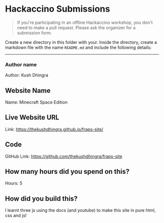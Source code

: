 # Hackaccino Submissions

> If you're participating in an offline Hackaccino workshop, you don't need to make a pull request. Please ask the organizer for a submission form.

Create a new directory in this folder with your. Inside the directory, create a markdown file with the name `README.md` and include the following details:

---

### Author name

Author: Kush Dhingra

<!-- A name or nickname that you want to appear as the author of the website -->

## Website Name

Name: Minecraft Space Edition

## Live Website URL

Link: https://thekushdhingra.github.io/fraps-site/

## Code

GitHub Link: https://github.com/thekushdhingra/fraps-site

## How many hours did you spend on this?

Hours: 5

## How did you build this?
I learnt three js using the docs (and youtube) to make this site in pure html, css and js!
